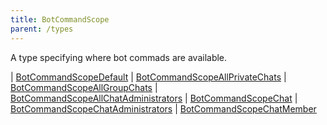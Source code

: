 ```yaml
---
title: BotCommandScope
parent: /types
---
```


A type specifying where bot commads are available.

<div class="font-mono whitespace-pre"><span class="opacity-50">|</span> <a href="/gh/types/botcommandscopedefault"  >BotCommandScopeDefault</a>
<span class="opacity-50">|</span> <a href="/gh/types/botcommandscopeallprivatechats"  >BotCommandScopeAllPrivateChats</a>
<span class="opacity-50">|</span> <a href="/gh/types/botcommandscopeallgroupchats"  >BotCommandScopeAllGroupChats</a>
<span class="opacity-50">|</span> <a href="/gh/types/botcommandscopeallchatadministrators"  >BotCommandScopeAllChatAdministrators</a>
<span class="opacity-50">|</span> <a href="/gh/types/botcommandscopechat"  >BotCommandScopeChat</a>
<span class="opacity-50">|</span> <a href="/gh/types/botcommandscopechatadministrators"  >BotCommandScopeChatAdministrators</a>
<span class="opacity-50">|</span> <a href="/gh/types/botcommandscopechatmember"  >BotCommandScopeChatMember</a></div>

